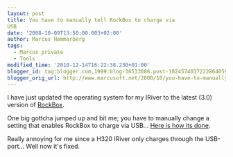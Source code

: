 ```yaml
---
layout: post
title: You have to manually tell RockBox to charge via
USB
date: '2008-10-09T13:50:00.003+02:00'
author: Marcus Hammarberg
tags:
  - Marcus private
  - Tools
modified_time: '2010-12-14T16:22:38.230+01:00'
blogger_id: tag:blogger.com,1999:blog-36533086.post-1024574037222864059
blogger_orig_url: http://www.marcusoft.net/2008/10/you-have-to-manually-tell-rockbox-to.html
---
```



I have just updated the operating system for my IRiver to the latest
(3.0) version of
<a href="http://www.rockbox.org/" target="_blank">RockBox</a>.

One big gottcha jumped up and bit me; you have to manually change a
setting that enables RockBox to charge via USB... <a
href="http://download.rockbox.org/manual/rockbox-h300/rockbox-buildch7.html#x10-1180007.6.2"
target="_blank">Here is how its done</a>.

Really annoying for me since a H320 IRiver only charges through the
USB-port... Well now it's fixed.
